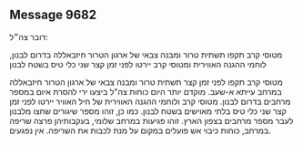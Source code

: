 ## Message 9682

דובר צה״ל:

מטוסי קרב תקפו תשתית טרור ומבנה צבאי של ארגון הטרור חיזבאללה בדרום לבנון, לוחמי ההגנה האווירית ומטוסי קרב יירטו לפני זמן קצר שני כלי טיס בשטח לבנון

מטוסי קרב תקפו לפני זמן קצר תשתית טרור ומבנה צבאי של ארגון הטרור חיזבאללה במרחב עייתא א-שעב. 
מוקדם יותר היום כוחות צה"ל ביצעו ירי להסרת איום במספר מרחבים בדרום לבנון. 
מטוסי קרב ולוחמי ההגנה האווירית של חיל האוויר יירטו לפני זמן קצר שני כלי טיס בלתי מאוישים בשטח לבנון. 
כמו כן, זוהו מספר שיגורים שחצו מלבנון לעבר מספר מרחבים בצפון הארץ.  זוהו פגיעות במרחב שלומי, בעקבותיהן פרצה שריפה במרחב, כוחות כיבוי אש פועלים במקום על מנת לכבות את השריפה. אין נפגעים.

